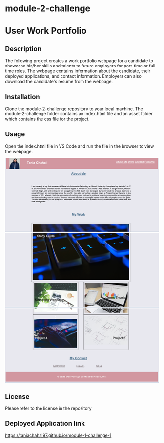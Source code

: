 # module-2-challenge
#  User Work Portfolio

## Description

The following project creates a work portfolio webpage for a candidate to showcase his/her skills and talents to future employers for part-time or full-time roles.
The webpage contains information about the candidate, their deployed applications, and contact information. Employers can also download the candidate's resume from the webpage.


## Installation

Clone the module-2-challenge repository to your local machine. The module-2-challenge folder contains an index.html file and an asset folder which contains the css file for the project. 

## Usage

Open the index.html file in VS Code and run the file in the browser to view the webpage. 

![portfolio image 1](assets/images/portfolio-image-1.png)
![portfolio image 3](assets/images/portfolio-image-3.png)
![portfolio image 2](assets/images/portfolio-image-2.png)


## License

Please refer to the license in the repository

## Deployed Application link
https://taniachahal97.github.io/module-1-challenge-1